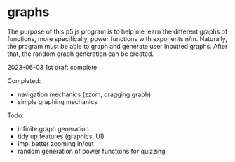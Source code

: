 # graphs
The purpose of this p5.js program is to help me learn the different graphs of functions, more specifically, power functions with exponents n/m.
Naturally, the program must be able to graph and generate user inputted graphs. After that, the random graph generation can be created. 

2023-06-03
1st draft complete. 

Completed: 
- navigation mechanics (zzom, dragging graph)
- simple graphing mechanics

Todo:
- infinite graph generation
- tidy up features (graphics, UI)
- impl better zooming in/out
- random generation of power functions for quizzing

